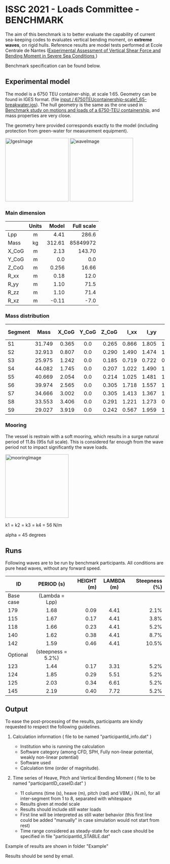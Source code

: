 # ISSC 2021 - Loads Committee - BENCHMARK


The aim of this benchmark is to better evaluate the capability of current sea-keeping codes to evaluates vertical bending moment, on **extreme waves**, on rigid hulls. Reference results are model tests performed at Ecole Centrale de Nantes ([Experimental Assessment of Vertical Shear Force and Bending Moment in Severe Sea Conditions ](https://asmedigitalcollection.asme.org/OMAE/proceedings-abstract/OMAE2019/58783/V003T02A031/1067598))

Benchmark specification can be found below.


## Experimental model

The model is  a 6750 TEU container-ship, at scale 1:65. Geometry can be found in IGES format. (file [input / 6750TEUcontainership-scale1_65-breakwater.igs]()). The hull geometry is the same as the one used in [Benchmark study on motions and loads of a 6750-TEU containership](https://www.sciencedirect.com/science/article/pii/S0029801816300804), and mass properties are very close. 

The geometry here provided corresponds exactly to the model (including protection from green-water for measurement equipment).

<img src="https://github.com/Guillaume4/ISSC_2021_LOADS_BENCHMARK/blob/master/Input/iges_picture.png" alt="IgesImage" width="200"/>  <img src="https://github.com/Guillaume4/ISSC_2021_LOADS_BENCHMARK/blob/master/\Experiments/experiment_illustration.png" alt="waveImage" width="200"/>


### Main dimension

|         | Units           | Model  | Full scale |
| ------------- |:-------------:| -----:|-----:|
|Lpp  | m | 4.41 | 286.6|
|Mass | kg | 312.61 | 85849972|
|X_CoG |m | 2.13 | 143.70|
|Y_CoG |m |0.0 | 0.0|
|Z_CoG |m | 0.256 | 16.66|
|R_xx | m |0.18 | 12.0|
|R_yy | m |1.10 | 71.5|
|R_zz | m |1.10 | 71.4|
|R_xz | m |-0.11 | -7.0|

### Mass distribution


Segment | Mass | X_CoG | Y_CoG |Z_CoG|I_xx|I_yy|I_zz|I_xz|X Segment connection|
| ------------- |:-------------:| -----:|:-------------:| -----:|-----:|-----:|-----:|-----:| -----:|
S1|31.749|0.365|0.0|0.265|0.866|1.805|1.819|0.082|0.62755
S2|32.913|0.807|0.0|0.290|1.490|1.474|1.031|-0.237|1.03755
S3|25.975|1.242|0.0|0.185|0.719|0.722|0.871|0.001|1.44755
S4|44.082|1.745|0.0|0.207|1.022|1.490|1.670|-0.150|1.90455
S5|40.669|2.054|0.0|0.214|1.025|1.481|1.658|0.021|2.36155
S6|39.974|2.565|0.0|0.305|1.718|1.557|1.067|-0.017|2.77155
S7|34.666|3.002|0.0|0.305|1.413|1.367|1.019|0.166|3.18155
S8|33.553|3.406|0.0|0.291|1.221|1.273|0.907|0.193|3.59155
S9|29.027|3.919|0.0|0.242|0.567|1.959|1.999|0.039


### Mooring

The vessel is restrain with a soft mooring, which results in a surge natural period of 11.8s (95s full scale). This is considered far enough from the wave period not to impact significantly the wave loads. 

<img src="https://github.com/Guillaume4/ISSC_2021_LOADS_BENCHMARK/blob/master/\Experiments/mooring.png" alt="mooringImage" width="200"/>

k1 = k2 = k3 = k4 = 56 N/m

alpha = 45 degrees



## Runs

Following waves are to be run by benchmark participants. All conditions are pure head waves, without any forward speed.

|   ID      | PERIOD (s) | HEIGHT (m)  |LAMBDA (m)| Steepness (%)|
| ------------- |:-------------:| -----:|:-------------:|--------:|
|Base case | (Lambda = Lpp)| |
179|1.68|0.09|4.41|2.1%
115|1.67|0.17|4.41|3.8%
118|1.66|0.23|4.41|5.2%
140|1.62|0.38|4.41|8.7%
142|1.59|0.46|4.41|10.5%
|Optional | (steepness = 5.2%)| |
123|1.44|0.17|3.31|5.2%
124|1.85|0.29|5.51|5.2%
125|2.03|0.34|6.61|5.2%
145|2.19|0.40|7.72|5.2%




## Output

To ease the post-processing of the results, participants are kindly requested to respect the following guidelines.

1. Calculation information ( file to be named "participantId\_info.dat" )
	- Institution who is running the calculation
	- Software category (among CFD, SPH, Fully non-linear potential, weakly non-linear potential)
	- Software used
	- Calculation time (order of magnitude).

2. Time series of Heave, Pitch and Vertical Bending Moment ( file to be named "participantID\_caseID.dat" )
	- 11 columns (time (s), heave (m), pitch (rad) and VBM_i (N.m), for all inter-segment from 1 to 8, separated with whitespace
	- Results given at model scale
	- Results should include still water loads
	- First line will be interpreted as still water behavior (this first line could be added "manually" in case simulation would not start from rest)
	- Time range considered as steady-state for each case should be specified in file "participantId\_STABLE.dat"


Example of results are shown in folder "Example"


Results should be send by email.



